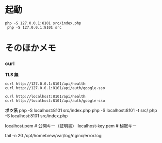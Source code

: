 # 起動

```
php -S 127.0.0.1:8101 src/index.php
 php -S 127.0.0.1:8101 src
```

# そのほかメモ

### curl

**TLS 無**

```
curl http://127.0.0.1:8101/api/health
curl http://127.0.0.1:8101/api/auth/google-sso

curl http://localhost:8101/api/health
curl http://localhost:8101/api/auth/google-sso
```

**ボツ系**
php -S localhost:8101 src/index.php
php -S localhost:8101 -t src/
php -S localhost:8101 src/index.php

localhost.pem # 公開キー（証明書）
localhost-key.pem # 秘密キー

tail -n 20 /opt/homebrew/var/log/nginx/error.log
